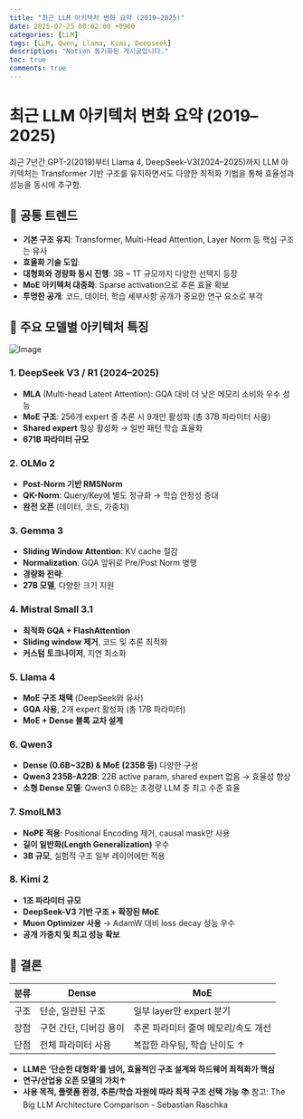 ```yaml
---
title: "최근 LLM 아키텍처 변화 요약 (2019–2025)"
date: 2025-07-25 08:02:00 +0900
categories: [LLM]
tags: [LLM, Qwen, Llama, Kimi, Deepseek]
description: "Notion 동기화된 게시글입니다."
toc: true
comments: true
---
```


# 최근 LLM 아키텍처 변화 요약 (2019–2025)

최근 7년간 GPT-2(2019)부터 Llama 4, DeepSeek-V3(2024–2025)까지 LLM 아키텍처는 Transformer 기반 구조를 유지하면서도 다양한 최적화 기법을 통해 효율성과 성능을 동시에 추구함.

## 🔑 공통 트렌드

- **기본 구조 유지**: Transformer, Multi-Head Attention, Layer Norm 등 핵심 구조는 유사
- **효율화 기술 도입**:
- **대형화와 경량화 동시 진행**: 3B ~ 1T 규모까지 다양한 선택지 등장
- **MoE 아키텍처 대중화**: Sparse activation으로 추론 효율 확보
- **투명한 공개**: 코드, 데이터, 학습 세부사항 공개가 중요한 연구 요소로 부각
## 📌 주요 모델별 아키텍처 특징

![Image](https://prod-files-secure.s3.us-west-2.amazonaws.com/e6db513d-ec54-40ff-aa74-2487b0bcfe15/ac24fdd3-febf-45c7-8e99-afb6446591d8/image.png?X-Amz-Algorithm=AWS4-HMAC-SHA256&X-Amz-Content-Sha256=UNSIGNED-PAYLOAD&X-Amz-Credential=ASIAZI2LB466YKZFJP6B%2F20250726%2Fus-west-2%2Fs3%2Faws4_request&X-Amz-Date=20250726T223041Z&X-Amz-Expires=3600&X-Amz-Security-Token=IQoJb3JpZ2luX2VjED0aCXVzLXdlc3QtMiJGMEQCIHNpYHtJyhK4GUqRMPFGE8KnKgsNkmyty0%2FgMFtewVVCAiAiO9ROoaFcbjuzZOXD5OXtNTuM0XVYHMMCJFtxMSKhSCr%2FAwhmEAAaDDYzNzQyMzE4MzgwNSIMnpFfob4HGLQa39KJKtwDyfn7LPfAnUBDZAddnFw4SZlMIq6us06AE1Pgqqb5doIH6Hkf9uBsqTnEVyLc5m8v2WqxVDhu088c1rGjH2WG7ssKsH35RpH11WncX7Tfn%2BRlwq16nAUoYiPBmAIaqRlV%2FgTPm4GCZlFNojQVbcXziriD2gIbTfN8gcTOx2XvxAv8PGL75e4tBHMBbtnFKRQeHyfoy2%2BmNCL5UV1DHzFYz9j7o9kr7nRIwGzz7xfP%2BAhQlxCTV7rG5d1GrPvgVp4qdrtcT60q5Bx7zAttuSi4BEYA5mQ5oPYGCt5yhtahy5bMrBUqov1ewTD%2FtpeyWZXm%2FyZW%2FZbHOO1bhx8FPvst8d%2B3C%2BIhXjA5MTel4FvPcmrxcfGav4U%2FuPF38iDii1V6hQAU4zMlMQuDPrg9diUs2cGczXTnRrD3rLfjv8WhXtUKJZWXV5TmPtWTgemDc7R3a%2FeVW5FycS%2FjgGwGTDfm4VTn%2BLUiZnf1sGccsPG5d7Uovb1Skg3dsPKh9kFN1SHl1n3gO%2FQpePZj8jhjvr7IixNP%2BCLHIsrhxNBZQeNtdjzldH5qZ0B%2F0aBC3wnAMb2iAHs6j9lntfQhAXWXF3%2BJYgepTb5K5DtwQKe4o04od9VGF7dLP4ThRCIdINUwy%2F%2BUxAY6pgGKVuIyyGcLOttamNQ3miCzlVALEcCtGQHvT9H1wN3nGbVg8EGJnKBmYp%2BZUr2jYZq2HJyfuyRT06oufEqpB%2FpyLczty0J%2B5qsM9ulLgFBiLV%2F2%2BXvLJ%2BpwkLIqt2Ldk1cX%2Bh97117tqVQ7rS%2BEz5KBxrLdCQ8Qtyc3gjeBZ7NdL8J6L8jGE%2FCCucKtWpO5pgVRb1t7Bf6D6ihaE5FPhqxMsrQLmA9Z&X-Amz-Signature=d40633d4140cfb3ddde35bb58771eada45540d90fc23a4814c8788b79378641a&X-Amz-SignedHeaders=host&x-amz-checksum-mode=ENABLED&x-id=GetObject)

### 1. DeepSeek V3 / R1 (2024–2025)

- **MLA** (Multi-head Latent Attention): GQA 대비 더 낮은 메모리 소비와 우수 성능
- **MoE 구조**: 256개 expert 중 추론 시 9개만 활성화 (총 37B 파라미터 사용)
- **Shared expert** 항상 활성화 → 일반 패턴 학습 효율화
- **671B 파라미터 규모**
### 2. OLMo 2

- **Post-Norm 기반 RMSNorm**
- **QK-Norm**: Query/Key에 별도 정규화 → 학습 안정성 증대
- **완전 오픈** (데이터, 코드, 가중치)
### 3. Gemma 3

- **Sliding Window Attention**: KV cache 절감
- **Normalization**: GQA 앞뒤로 Pre/Post Norm 병행
- **경량화 전략**:
- **27B 모델**, 다양한 크기 지원
### 4. Mistral Small 3.1

- **최적화 GQA + FlashAttention**
- **Sliding window 제거**, 코드 및 추론 최적화
- **커스텀 토크나이저**, 지연 최소화
### 5. Llama 4

- **MoE 구조 채택** (DeepSeek와 유사)
- **GQA 사용**, 2개 expert 활성화 (총 17B 파라미터)
- **MoE + Dense 블록 교차 설계**
### 6. Qwen3

- **Dense (0.6B~32B) & MoE (235B 등)** 다양한 구성
- **Qwen3 235B-A22B**: 22B active param, shared expert 없음 → 효율성 향상
- **소형 Dense 모델**: Qwen3 0.6B는 초경량 LLM 중 최고 수준 효율
### 7. SmolLM3

- **NoPE 적용**: Positional Encoding 제거, causal mask만 사용
- **길이 일반화(Length Generalization)** 우수
- **3B 규모**, 실험적 구조 일부 레이어에만 적용
### 8. Kimi 2

- **1조 파라미터 규모**
- **DeepSeek-V3 기반 구조 + 확장된 MoE**
- **Muon Optimizer 사용** → AdamW 대비 loss decay 성능 우수
- **공개 가중치 및 최고 성능 확보**
## 🧩 결론

| 분류 | Dense | MoE |
| --- | --- | --- |
| 구조 | 단순, 일관된 구조 | 일부 layer만 expert 분기 |
| 장점 | 구현 간단, 디버깅 용이 | 추론 파라미터 줄여 메모리/속도 개선 |
| 단점 | 전체 파라미터 사용 | 복잡한 라우팅, 학습 난이도 ↑ |

- **LLM은 ‘단순한 대형화’를 넘어, 효율적인 구조 설계와 하드웨어 최적화가 핵심**
- **연구/산업용 오픈 모델의 가치↑**
- **사용 목적, 플랫폼 환경, 추론/학습 자원에 따라 최적 구조 선택 가능**
📚 참고: The Big LLM Architecture Comparison - Sebastian Raschka


